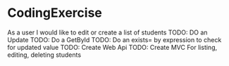 # CodingExercise
As a user I would like to edit or create a list of students
TODO: DO an Update
TODO: Do a GetById
TODO: Do an exists= by expression to check for updated value
TODO: Create Web Api
TODO: Create MVC For listing, editing, deleting students
